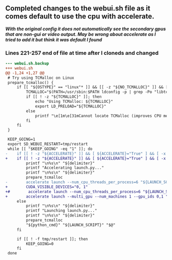 ## Completed changes to the webui.sh file as it comes default to use the cpu with accelerate.
***With the original config it does not automatically see the secondary gpus that are non-gui or video output. May be wrong about accelerate as I tried to add it but think it was default I found***

### Lines 221-257 end of file at time after I cloneds and changed
```diff
--- webui.sh.backup
+++ webui.sh
@@ -1,24 +1,27 @@
 # Try using TCMalloc on Linux
 prepare_tcmalloc() {
     if [[ "${OSTYPE}" == "linux"* ]] && [[ -z "${NO_TCMALLOC}" ]] && [[ -z "${LD_PRELOAD}" ]]; then
         TCMALLOC="$(PATH=/usr/sbin:$PATH ldconfig -p | grep -Po "libtcmalloc(_minimal|)\.so\.\d" | head -n 1)"
         if [[ ! -z "${TCMALLOC}" ]]; then
             echo "Using TCMalloc: ${TCMALLOC}"
             export LD_PRELOAD="${TCMALLOC}"
         else
             printf "\e[1m\e[31mCannot locate TCMalloc (improves CPU memory usage)\e[0m\n"
         fi
     fi
 }

 KEEP_GOING=1
 export SD_WEBUI_RESTART=tmp/restart
 while [[ "$KEEP_GOING" -eq "1" ]]; do
-    if [[ ! -z "${ACCELERATE}" ]] && [ ${ACCELERATE}="True" ] && [ -x "$(command -v accelerate)" ]; then
+    if [[ ! -z "${ACCELERATE}" ]] && [ ${ACCELERATE}="True" ] && [ -x "$(command -v accelerate)" ]]; then
         printf "\n%s\n" "${delimiter}"
         printf "Accelerating launch.py..."
         printf "\n%s\n" "${delimiter}"
         prepare_tcmalloc
-        accelerate launch --num_cpu_threads_per_process=6 "${LAUNCH_SCRIPT}" "$@"
+        CUDA_VISIBLE_DEVICES="0, 1"
+#        accelerate launch --num_cpu_threads_per_process=6 "${LAUNCH_SCRIPT}" "$@"
+        accelerate launch --multi_gpu --num_machines 1 --gpu_ids 0,1 "${LAUNCH_SCRIPT}" "$@"
     else
         printf "\n%s\n" "${delimiter}"
         printf "Launching launch.py..."
         printf "\n%s\n" "${delimiter}"
         prepare_tcmalloc
         "${python_cmd}" "${LAUNCH_SCRIPT}" "$@"
     fi

     if [[ ! -f tmp/restart ]]; then
         KEEP_GOING=0
     fi
 done
```